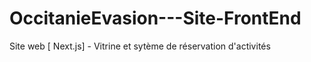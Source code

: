 # OccitanieEvasion---Site-FrontEnd
Site web [ Next.js]  -  Vitrine et sytème de réservation d'activités 
